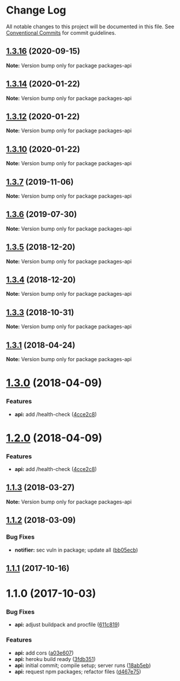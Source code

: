 # Change Log

All notable changes to this project will be documented in this file.
See [Conventional Commits](https://conventionalcommits.org) for commit guidelines.

## [1.3.16](https://github.com/pluralsight/design-system/compare/packages-api@1.3.15...packages-api@1.3.16) (2020-09-15)

**Note:** Version bump only for package packages-api





## [1.3.14](https://github.com/pluralsight/design-system/compare/packages-api@1.3.12...packages-api@1.3.14) (2020-01-22)

**Note:** Version bump only for package packages-api





## [1.3.12](https://github.com/pluralsight/design-system/compare/packages-api@1.3.10...packages-api@1.3.12) (2020-01-22)

**Note:** Version bump only for package packages-api





## [1.3.10](https://github.com/pluralsight/design-system/compare/packages-api@1.3.8...packages-api@1.3.10) (2020-01-22)

**Note:** Version bump only for package packages-api





## [1.3.7](https://github.com/pluralsight/design-system/compare/packages-api@1.3.6...packages-api@1.3.7) (2019-11-06)

**Note:** Version bump only for package packages-api





## [1.3.6](https://github.com/pluralsight/design-system/compare/packages-api@1.3.5...packages-api@1.3.6) (2019-07-30)

**Note:** Version bump only for package packages-api





## [1.3.5](https://github.com/pluralsight/design-system/compare/packages-api@1.3.3...packages-api@1.3.5) (2018-12-20)

**Note:** Version bump only for package packages-api





## [1.3.4](https://github.com/pluralsight/design-system/compare/packages-api@1.3.3...packages-api@1.3.4) (2018-12-20)

**Note:** Version bump only for package packages-api





<a name="1.3.3"></a>
## [1.3.3](https://github.com/pluralsight/design-system/compare/packages-api@1.3.2...packages-api@1.3.3) (2018-10-31)




**Note:** Version bump only for package packages-api

<a name="1.3.1"></a>
## [1.3.1](https://github.com/pluralsight/design-system/compare/packages-api@1.3.0...packages-api@1.3.1) (2018-04-24)




**Note:** Version bump only for package packages-api

<a name="1.3.0"></a>
# [1.3.0](https://github.com/pluralsight/design-system/compare/packages-api@1.1.3...packages-api@1.3.0) (2018-04-09)


### Features

* **api:** add /health-check ([4cce2c8](https://github.com/pluralsight/design-system/commit/4cce2c8))




<a name="1.2.0"></a>
# [1.2.0](https://github.com/pluralsight/design-system/compare/packages-api@1.1.3...packages-api@1.2.0) (2018-04-09)


### Features

* **api:** add /health-check ([4cce2c8](https://github.com/pluralsight/design-system/commit/4cce2c8))




<a name="1.1.3"></a>
## [1.1.3](https://github.com/pluralsight/design-system/compare/packages-api@1.1.2...packages-api@1.1.3) (2018-03-27)




**Note:** Version bump only for package packages-api

<a name="1.1.2"></a>
## [1.1.2](https://github.com/pluralsight/design-system/compare/packages-api@1.1.1...packages-api@1.1.2) (2018-03-09)


### Bug Fixes

* **notifier:** sec vuln in package; update all ([bb05ecb](https://github.com/pluralsight/design-system/commit/bb05ecb))




<a name="1.1.1"></a>
## [1.1.1](https://github.com/pluralsight/design-system/compare/packages-api@1.1.0...packages-api@1.1.1) (2017-10-16)




<a name="1.1.0"></a>
# 1.1.0 (2017-10-03)


### Bug Fixes

* **api:** adjust buildpack and procfile ([611c819](https://github.com/pluralsight/design-system/commit/611c819))


### Features

* **api:** add cors ([a03e607](https://github.com/pluralsight/design-system/commit/a03e607))
* **api:** heroku build ready ([3fdb351](https://github.com/pluralsight/design-system/commit/3fdb351))
* **api:** initial commit; compile setup; server runs ([18ab5eb](https://github.com/pluralsight/design-system/commit/18ab5eb))
* **api:** request npm packages; refactor files ([d467e75](https://github.com/pluralsight/design-system/commit/d467e75))
